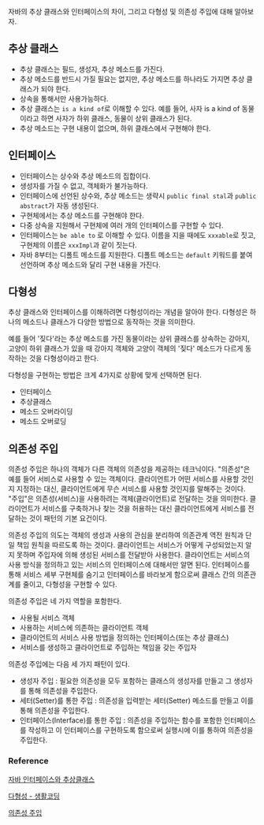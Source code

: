자바의 추상 클래스와 인터페이스의 차이, 그리고 다형성 및 의존성 주입에 대해 알아보자.

## 추상 클래스

- 추상 클래스는 필드, 생성자, 추상 메소드를 가진다.
- 추상 메소드를 반드시 가질 필요는 없지만, 추상 메소드를 하나라도 가지면 추상 클래스가 되야 한다.
- 상속을 통해서만 사용가능하다.
- 추상 클래스는 `is a kind of`로 이해할 수 있다. 예를 들어, 사자 is a kind of 동물이라고 하면 사자가 하위 클래스, 동물이 상위 클래스가 된다.
- 추상 메소드는 구현 내용이 없으며, 하위 클래스에서 구현해야 한다.

## 인터페이스

- 인터페이스는 상수와 추상 메소드의 집합이다.
- 생성자를 가질 수 없고, 객체화가 불가능하다.
- 인터페이스에 선언된 상수와, 추상 메소드는 생략시 `public final stal`과 `public abstract`가 자동 생성된다.
- 구현체에서는 추상 메소드를 구현해야 한다.
- 다중 상속을 지원해서 구현체에 여러 개의 인터페이스를 구현할 수 있다.
- 인터페이스는 `be able to` 로 이해할 수 있다. 이름을 지을 때에도 `xxxable`로 짓고, 구현체의 이름은 `xxxImpl`과 같이 짓는다.
- 자바 8부터는 디폴트 메소드를 지원한다. 디폴트 메소드는 `default` 키워드를 붙여 선언하며 추상 메소드와 달리 구현 내용을 가진다.

## 다형성

추상 클래스와 인터페이스를 이해하려면 다형성이라는 개념을 알아야 한다. 다형성은 하나의 메소드나 클래스가 다양한 방법으로 동작하는 것을 의미한다.

예를 들어 '짖다'라는 추상 메소드를 가진 동물이라는 상위 클래스를 상속하는 강아지, 고양이 하위 클래스가 있을 때 강아지 객체와 고양이 객체의 '짖다' 메소드가 다르게 동작하는 것을 다형성이라고 한다.

다형성을 구현하는 방법은 크게 4가지로 상황에 맞게 선택하면 된다.

- 인터페이스
- 추상클래스
- 메소드 오버라이딩
- 메소드 오버로딩

## 의존성 주입

의존성 주입은 하나의 객체가 다른 객체의 의존성을 제공하는 테크닉이다. "의존성"은 예를 들어 서비스로 사용할 수 있는 객체이다. 클라이언트가 어떤 서비스를 사용할 것인지 지정하는 대신, 클라이언트에게 무슨 서비스를 사용할 것인지를 말해주는 것이다. "주입"은 의존성(서비스)을 사용하려는 객체(클라이언트)로 전달하는 것을 의미한다. 클라이언트가 서비스를 구축하거나 찾는 것을 허용하는 대신 클라이언트에게 서비스를 전달하는 것이 패턴의 기본 요건이다.

의존성 주입의 의도는 객체의 생성과 사용의 관심을 분리하여 의존관계 역전 원칙과 단일 책임 원칙을 따르도록 하는 것이다. 클라이언트는 서비스가 어떻게 구성되었는지 알지 못하며 주입자에 의해 생성된 서비스를 전달받아 사용한다. 클라이언트는 서비스의 사용 방식을 정의하고 있는 서비스의 인터페이스에 대해서만 알면 된다. 인터페이스를 통해 서비스 세부 구현체를 숨기고 인터페이스를 바라보게 함으로써 클래스 간의 의존관계를 줄이고, 다형성을 구현할 수 있다.

의존성 주입은 네 가지 역할을 포함한다.

- 사용될 서비스 객체
- 사용하는 서비스에 의존하는 클라이언트 객체
- 클라이언트의 서비스 사용 방법을 정의하는 인터페이스(또는 추상 클래스)
- 서비스를 생성하고 클라이언트로 주입하는 책임을 갖는 주입자

의존성 주입에는 다음 세 가지 패턴이 있다.
- 생성자 주입 : 필요한 의존성을 모두 포함하는 클래스의 생성자를 만들고 그 생성자를 통해 의존성을 주입한다.
- 세터(Setter)를 통한 주입 : 의존성을 입력받는 세터(Setter) 메소드를 만들고 이를 통해 의존성을 주입한다.
- 인터페이스(Interface)를 통한 주입 : 의존성을 주입하는 함수를 포함한 인터페이스를 작성하고 이 인터페이스를 구현하도록 함으로써 실행시에 이를 통하여 의존성을 주입한다.


### Reference

[자바 인터페이스와 추상클래스](https://medium.com/webeveloper/%EC%9E%90%EB%B0%94-%EC%9D%B8%ED%84%B0%ED%8E%98%EC%9D%B4%EC%8A%A4%EC%99%80-%EC%B6%94%EC%83%81%ED%81%B4%EB%9E%98%EC%8A%A4-6eecbe5d6350)

[다형성 - 생활코딩](https://opentutorials.org/course/1223/6127)

[의존성 주입](https://ko.wikipedia.org/wiki/%EC%9D%98%EC%A1%B4%EC%84%B1_%EC%A3%BC%EC%9E%85)
